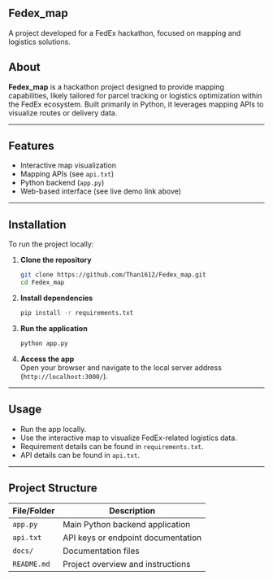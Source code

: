 ## Fedex_map

A project developed for a FedEx hackathon, focused on mapping and logistics solutions. 

## About

**Fedex_map** is a hackathon project designed to provide mapping capabilities, likely tailored for parcel tracking or logistics optimization within the FedEx ecosystem. Built primarily in Python, it leverages mapping APIs to visualize routes or delivery data.

---

## Features

- Interactive map visualization
- Mapping APIs (see `api.txt`)
- Python backend (`app.py`)
- Web-based interface (see live demo link above)

---

## Installation

To run the project locally:

1. **Clone the repository**
   ```bash
   git clone https://github.com/Than1612/Fedex_map.git
   cd Fedex_map
   ```

2. **Install dependencies**  
   ```bash
   pip install -r requirements.txt
   ```

3. **Run the application**
   ```bash
   python app.py
   ```

4. **Access the app**  
   Open your browser and navigate to the local server address (`http://localhost:3000/`).

---

## Usage

- Run the app locally.
- Use the interactive map to visualize FedEx-related logistics data.
- Requirement details can be found in `requirements.txt`.
- API details can be found in `api.txt`.

---

## Project Structure

| File/Folder   | Description                          |
|---------------|--------------------------------------|
| `app.py`      | Main Python backend application      |
| `api.txt`     | API keys or endpoint documentation   |
| `docs/`       | Documentation files                  |
| `README.md`   | Project overview and instructions    |

